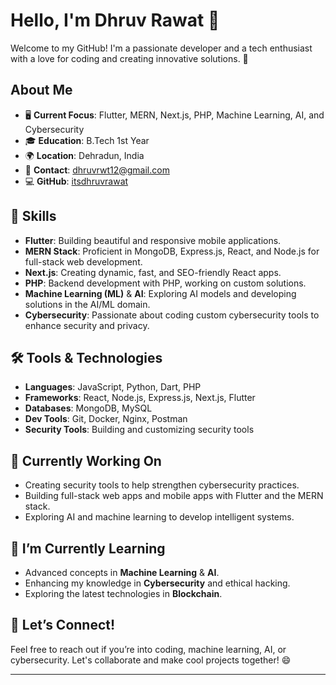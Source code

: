 # Hello, I'm Dhruv Rawat 👋

Welcome to my GitHub! I'm a passionate developer and a tech enthusiast with a love for coding and creating innovative solutions. 🚀

## About Me

- 🖥️ **Current Focus**: Flutter, MERN, Next.js, PHP, Machine Learning, AI, and Cybersecurity
- 🎓 **Education**: B.Tech 1st Year
- 🌍 **Location**: Dehradun, India
- 📧 **Contact**: [dhruvrwt12@gmail.com](mailto:dhruvrwt12@gmail.com)
- 💻 **GitHub**: [itsdhruvrawat](https://github.com/itsdhruvrawat)

## 🚀 Skills

- **Flutter**: Building beautiful and responsive mobile applications.
- **MERN Stack**: Proficient in MongoDB, Express.js, React, and Node.js for full-stack web development.
- **Next.js**: Creating dynamic, fast, and SEO-friendly React apps.
- **PHP**: Backend development with PHP, working on custom solutions.
- **Machine Learning (ML)** & **AI**: Exploring AI models and developing solutions in the AI/ML domain.
- **Cybersecurity**: Passionate about coding custom cybersecurity tools to enhance security and privacy.

## 🛠️ Tools & Technologies

- **Languages**: JavaScript, Python, Dart, PHP
- **Frameworks**: React, Node.js, Express.js, Next.js, Flutter
- **Databases**: MongoDB, MySQL
- **Dev Tools**: Git, Docker, Nginx, Postman
- **Security Tools**: Building and customizing security tools

## 🎯 Currently Working On

- Creating security tools to help strengthen cybersecurity practices.
- Building full-stack web apps and mobile apps with Flutter and the MERN stack.
- Exploring AI and machine learning to develop intelligent systems.

## 🌱 I’m Currently Learning

- Advanced concepts in **Machine Learning** & **AI**.
- Enhancing my knowledge in **Cybersecurity** and ethical hacking.
- Exploring the latest technologies in **Blockchain**.

## 💬 Let’s Connect!

Feel free to reach out if you’re into coding, machine learning, AI, or cybersecurity. Let's collaborate and make cool projects together! 😄

---

